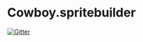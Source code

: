 # Cowboy.spritebuilder

[![Gitter](https://badges.gitter.im/burakustn/Cowboy.spritebuilder.svg)](https://gitter.im/burakustn/Cowboy.spritebuilder?utm_source=badge&utm_medium=badge&utm_campaign=pr-badge&utm_content=badge)
